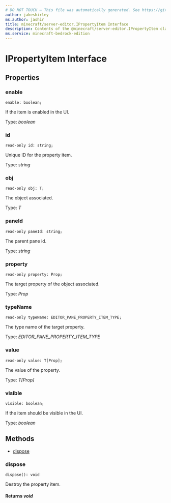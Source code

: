 ```yaml
---
# DO NOT TOUCH — This file was automatically generated. See https://github.com/mojang/minecraftapidocsgenerator to modify descriptions, examples, etc.
author: jakeshirley
ms.author: jashir
title: minecraft/server-editor.IPropertyItem Interface
description: Contents of the @minecraft/server-editor.IPropertyItem class.
ms.service: minecraft-bedrock-edition
---
```

# IPropertyItem Interface

## Properties

### **enable**
`enable: boolean;`

If the item is enabled in the UI.

Type: *boolean*

### **id**
`read-only id: string;`

Unique ID for the property item.

Type: *string*

### **obj**
`read-only obj: T;`

The object associated.

Type: *T*

### **paneId**
`read-only paneId: string;`

The parent pane id.

Type: *string*

### **property**
`read-only property: Prop;`

The target property of the object associated.

Type: *Prop*

### **typeName**
`read-only typeName: EDITOR_PANE_PROPERTY_ITEM_TYPE;`

The type name of the target property.

Type: *EDITOR_PANE_PROPERTY_ITEM_TYPE*

### **value**
`read-only value: T[Prop];`

The value of the property.

Type: *T[Prop]*

### **visible**
`visible: boolean;`

If the item should be visible in the UI.

Type: *boolean*

## Methods
- [dispose](#dispose)

### **dispose**
`
dispose(): void
`

Destroy the property item.

#### **Returns** *void*
